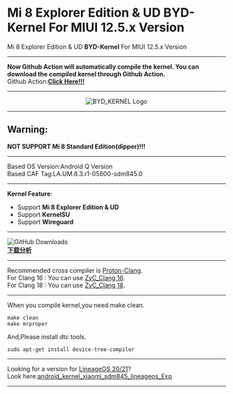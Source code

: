 # Mi 8 Explorer Edition & UD BYD-Kernel For MIUI 12.5.x Version
 Mi 8 Explorer Edition & UD **BYD-Kernel** For MIUI 12.5.x Version
 ***  
 **Now Github Action will automatically compile the kernel. You can download the compiled kernel through Github Action.**  
 Github Action:**[Click Here!!!](https://github.com/Coconutat/android_kernel_xiaomi_sdm845_byd_exp/actions/workflows/build_byd_kernel.yml)**  
 ***  
   
<div align="center">
<img src="https://raw.githubusercontent.com/Coconutat/android_kernel_xiaomi_sdm845_exp/misc/ascii-text-art.png" alt="BYD_KERNEL Logo"> 
</div>
  
 ***
 ## Warning:  
 **NOT SUPPORT Mi 8 Standard Edition(dipper)!!!**    
 ***
 Based OS Version:Android Q Version  
 Based CAF Tag:LA.UM.8.3.r1-05800-sdm845.0   
 ***
 **Kernel Feature**:  
   + Support **Mi 8 Explorer Edition & UD**  
   + Support **KernelSU**  
   + Support **Wireguard**    
 ***
![GitHub Downloads](https://img.shields.io/github/downloads/Coconutat/android_kernel_xiaomi_sdm845_exp/total?labelColor=%2300CED1&color=%23FF8C00)  
**[下载分析](https://gra.caldis.me/?url=https://github.com/Coconutat/android_kernel_xiaomi_sdm845_byd_exp)**  
 ***  
 Recommended cross compiler is [Proton-Clang](https://github.com/kdrag0n/proton-clang).  
 For Clang 16 : You can use [ZyC_Clang 16](https://github.com/ZyCromerZ/Clang/releases/tag/16.0.6-20231003-release).  
 For Clang 18 : You can use [ZyC_Clang 18](https://github.com/ZyCromerZ/Clang/releases/).  
 ***  
 When you compile kernel,you need make clean.
 ```
 make clean  
 make mrproper  
 ```
 And,Please install dtc tools.
 ```
 sudo apt-get install device-tree-compiler
 ```
 ***  
 Looking for a version for [LineageOS 20/21](https://lineageos.org/)?  
 Look here:[android_kernel_xiaomi_sdm845_lineageos_Exp](https://github.com/Coconutat/android_kernel_xiaomi_sdm845_lineageos_Exp)  
 ***
